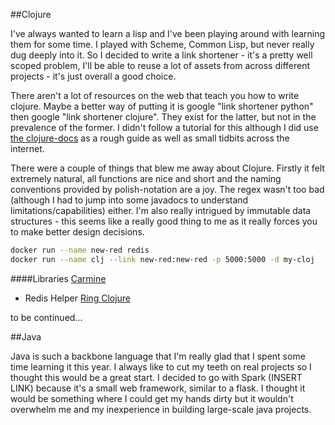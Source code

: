 

##Clojure

I've always wanted to learn a lisp and I've been playing around with learning them for some time. I played with Scheme, Common Lisp, but never really dug deeply into it. So I decided to write a link shortener - it's a pretty well scoped problem, I'll be able to reuse a lot of assets from across different projects - it's just overall a good choice.

There aren't a lot of resources on the web that teach you how to write clojure. Maybe a better way of putting it is google "link shortener python" then google "link shortener clojure". They exist for the latter, but not in the prevalence of the former. I didn't follow a tutorial for this although I did use [the clojure-docs](http://clojure-doc.org/articles/tutorials/basic_web_development.html) as a rough guide as well as small tidbits across the internet.

There were a couple of things that blew me away about Clojure. Firstly it felt extremely natural, all functions are nice and short and the naming conventions provided by polish-notation are a joy. The regex wasn't too bad (although I had to jump into some javadocs to understand limitations/capabilities) either. I'm also really intrigued by immutable data structures - this seems like a really good thing to me as it really forces you to make better design decisions.

```sh
docker run --name new-red redis
docker run --name clj --link new-red:new-red -p 5000:5000 -d my-cloj
```
####Libraries
[Carmine](https://github.com/ptaoussanis/carmine)
- Redis Helper
[Ring Clojure](https://github.com/ring-clojure)

to be continued...

##Java

Java is such a backbone language that I'm really glad that I spent some time learning it this year. I always like to cut my teeth on real projects so I thought this would be a great start. I decided to go with Spark (INSERT LINK) because it's a small web framework, similar to a flask. I thought it would be something where I could get my hands dirty but it wouldn't overwhelm me and my inexperience in building large-scale java projects.
